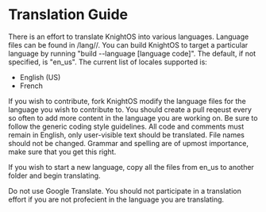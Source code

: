 # Translation Guide

There is an effort to translate KnightOS into various languages. Language files can
be found in /lang/<language code>/. You can build KnightOS to target a particular
language by running "build --language \[language code]". The default, if not specified,
is "en_us". The current list of locales supported is:

* English (US)
* French

If you wish to contribute, fork KnightOS modify the language files for the language you
wish to contribute to. You should create a pull reqeust every so often to add more content
in the language you are working on. Be sure to follow the generic coding style guidelines.
All code and comments must remain in English, only user-visible text should be translated.
File names should not be changed. Grammar and spelling are of upmost importance, make sure
that you get this right.

If you wish to start a new language, copy all the files from en_us to another folder and
begin translating.

Do not use Google Translate. You should not participate in a translation effort
if you are not profecient in the language you are translating.